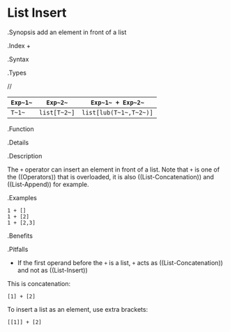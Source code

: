 # List Insert

.Synopsis
add an element in front of a list

.Index
+

.Syntax

.Types

//

| `Exp~1~`     |  `Exp~2~`     | `Exp~1~ + Exp~2~`       |
| --- | --- | --- |
| `T~1~`       |  `list[T~2~]` | `list[lub(T~1~,T~2~)]`  |


.Function

.Details

.Description

The `+` operator can insert an element in front of a list. Note that `+` is one of the ((Operators)) that is overloaded, it is also ((List-Concatenation)) and ((List-Append)) for example.

.Examples

```rascal-shell
1 + []
1 + [2]
1 + [2,3]
```

.Benefits

.Pitfalls

*  If the first operand before the `+` is a list, `+` acts as ((List-Concatenation)) and not as ((List-Insert))

This is concatenation:
```rascal-shell,continue
[1] + [2]
```
To insert a list as an element, use extra brackets:
```rascal-shell,continue
[[1]] + [2]
```

